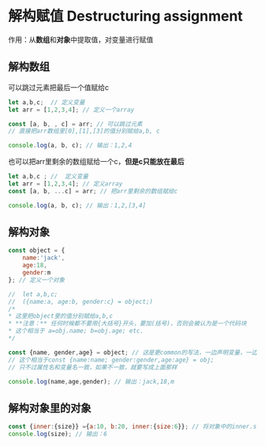 # 解构赋值 Destructuring assignment

作用：从**数组**和**对象**中提取值，对变量进行赋值

## 解构数组

可以跳过元素把最后一个值赋给c
```js
let a,b,c;  // 定义变量
let arr = [1,2,3,4]; // 定义一个array

const [a, b, , c] = arr; // 可以跳过元素
// 直接把arr数组里[0],[1],[3]的值分别赋给a,b, c

console.log(a, b, c); // 输出：1,2,4
```
也可以把arr里剩余的数组赋给一个c，**但是c只能放在最后**
```jsx
let a,b,c ; //  定义变量
let arr = [1,2,3,4]; // 定义array
const [a, b, ...c] = arr; // 把arr里剩余的数组赋给c 

console.log(a, b, c); // 输出：1,2,[3,4]

```
## 解构对象
```js
const object = {
    name:'jack',
    age:18,
    gender:m
}; // 定义一个对象

//  let a,b,c; 
//  ({name:a, age:b, gender:c} = object;) 
/* 
* 这里把object里的值分别赋给a,b,c
* **注意：** 任何时候都不要用{大括号}开头，要加(括号)，否则会被认为是一个代码块
* 这个相当于 a=obj.name; b=obj.age; etc.
*/

const {name, gender,age} = object; // 这是更common的写法，一边声明变量，一边解构，同时属性名和变量名一致
// 这个相当于const {name:name; gender:gender,age:age} = obj; 
// 只不过属性名和变量名一致，如果不一致，就要写成上面那样

console.log(name,age,gender); // 输出：jack,18,m
```
## 解构对象里的对象
```js
const {inner:{size}} ={a:10, b:20, inner:{size:6}}; // 将对象中的inner.size赋值给变量size 
console.log(size); // 输出：6
```
